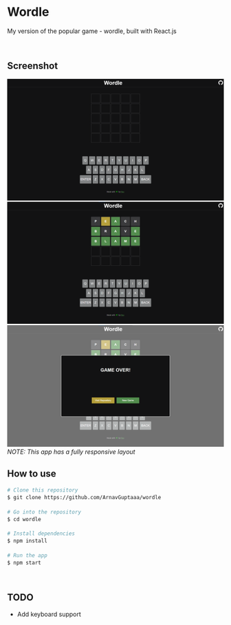 # Wordle 
My version of the popular game - wordle, built with React.js

<br />

## Screenshot
<img src="./readme/wordle.png" alt="Wordle screenshot"/>
<img src="./readme/play.png" alt="Play screenshot"/>
<img src="./readme/gameEnd.png" alt="Game end screenshot"/>
<i>NOTE: This app has a fully responsive layout</i>

<br />

## How to use
```bash
# Clone this repository
$ git clone https://github.com/ArnavGuptaaa/wordle

# Go into the repository
$ cd wordle

# Install dependencies
$ npm install

# Run the app 
$ npm start
```

<br />

## TODO
- Add keyboard support
